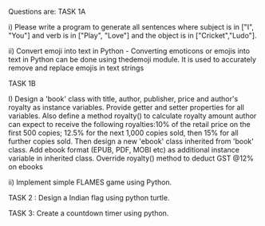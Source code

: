 Questions are:
TASK 1A

i) Please write a program to generate all sentences where subject is in ["I", "You"] and verb is in ["Play", "Love"] and the object is in ["Cricket","Ludo"].

ii) Convert emoji into text in Python - Converting emoticons or emojis into text in Python can be done using thedemoji module. It is used to accurately remove and replace emojis in text strings

TASK 1B

I) Design a 'book' class with title, author, publisher, price and author's royalty as instance variables. Provide getter and setter properties for all variables. Also define a method royalty() to calculate royalty amount author can expect to receive the following royalties:10% of the retail price on the first 500 copies; 12.5% for the next 1,000 copies sold, then 15% for all further copies sold. Then design a new 'ebook' class inherited from 'book' class. Add ebook format (EPUB, PDF, MOBI etc) as additional instance variable in inherited class. Override royalty() method to deduct GST @12% on ebooks

ii) Implement simple FLAMES game using Python.

TASK 2 : Design a Indian flag using python turtle.

TASK 3: Create a countdown timer using python.
